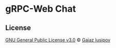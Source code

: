 # gRPC-Web Chat

## License

[GNU General Public License v3.0](https://www.gnu.org/licenses/gpl-3.0.en.html) © [Gaiaz Iusipov](https://github.com/gaiaz-iusipov)
